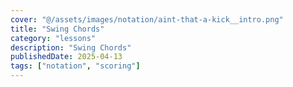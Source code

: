 ```yaml
---
cover: "@/assets/images/notation/aint-that-a-kick__intro.png"
title: "Swing Chords"
category: "lessons"
description: "Swing Chords"
publishedDate: 2025-04-13
tags: ["notation", "scoring"]
---
```

